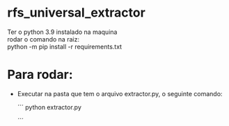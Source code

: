 # rfs_universal_extractor

Ter o python 3.9 instalado na maquina
<br>
rodar o comando na raiz:
<br>
   python -m pip install -r requirements.txt

<h1>Para rodar: </h1>
<ul>
<li> Executar na pasta que tem o arquivo extractor.py, o seguinte comando:

´´´
python extractor.py

´´´


</ul>